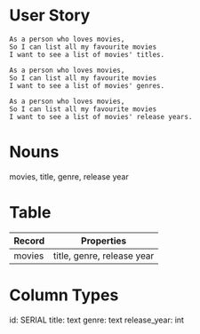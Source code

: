 # User Story
```
As a person who loves movies,
So I can list all my favourite movies
I want to see a list of movies' titles.

As a person who loves movies,
So I can list all my favourite movies
I want to see a list of movies' genres.

As a person who loves movies,
So I can list all my favourite movies
I want to see a list of movies' release years.
```

# Nouns
movies, title, genre, release year

# Table
| Record                | Properties                 |
| --------------------- | -------------------------- |
| movies                | title, genre, release year |

# Column Types
id: SERIAL
title: text
genre: text
release_year: int

